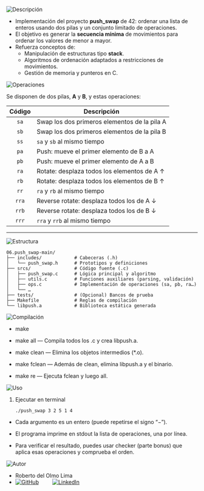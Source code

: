 ![Descripción](https://img.shields.io/badge/Descripción-blue?style=for-the-badge)

- Implementación del proyecto **push_swap** de 42: ordenar una lista de enteros usando dos pilas y un conjunto limitado de operaciones.
- El objetivo es generar la **secuencia mínima** de movimientos para ordenar los valores de menor a mayor.
- Refuerza conceptos de:
  - Manipulación de estructuras tipo **stack**.
  - Algoritmos de ordenación adaptados a restricciones de movimientos.
  - Gestión de memoria y punteros en C.

![Operaciones](https://img.shields.io/badge/Operaciones-green?style=for-the-badge)

Se disponen de dos pilas, **A** y **B**, y estas operaciones:

| Código | Descripción                                    |
|:------:|------------------------------------------------|
| `sa`   | Swap los dos primeros elementos de la pila A   |
| `sb`   | Swap los dos primeros elementos de la pila B   |
| `ss`   | `sa` y `sb` al mismo tiempo                    |
| `pa`   | Push: mueve el primer elemento de B a A        |
| `pb`   | Push: mueve el primer elemento de A a B        |
| `ra`   | Rotate: desplaza todos los elementos de A ↑    |
| `rb`   | Rotate: desplaza todos los elementos de B ↑    |
| `rr`   | `ra` y `rb` al mismo tiempo                    |
| `rra`  | Reverse rotate: desplaza todos los de A ↓      |
| `rrb`  | Reverse rotate: desplaza todos los de B ↓      |
| `rrr`  | `rra` y `rrb` al mismo tiempo                  |

---

![Estructura](https://img.shields.io/badge/Estructura-orange?style=for-the-badge)

```text
06.push_swap-main/
├── includes/            # Cabeceras (.h)
│   └── push_swap.h      # Prototipos y definiciones
├── srcs/                # Código fuente (.c)
│   ├── push_swap.c      # Lógica principal y algoritmo
│   ├── utils.c          # Funciones auxiliares (parsing, validación)
│   ├── ops.c            # Implementación de operaciones (sa, pb, ra…)
│   └── …
├── tests/               # (Opcional) Bancos de prueba
├── Makefile             # Reglas de compilación
└── libpush.a            # Biblioteca estática generada
```

![Compilación](https://img.shields.io/badge/Compilación-blue?style=for-the-badge)

- make

- make all — Compila todos los .c y crea libpush.a.

- make clean — Elimina los objetos intermedios (*.o).

- make fclean — Además de clean, elimina libpush.a y el binario.

- make re — Ejecuta fclean y luego all.

![Uso](https://img.shields.io/badge/Uso-yellow?style=for-the-badge)

 1. Ejecutar en terminal
    
        ./push_swap 3 2 5 1 4

- Cada argumento es un entero (puede repetirse el signo “−”).

- El programa imprime en stdout la lista de operaciones, una por línea.

- Para verificar el resultado, puedes usar checker (parte bonus) que aplica esas operaciones y comprueba el orden.
    
![Autor](https://img.shields.io/badge/Autor-red?style=for-the-badge)

- Roberto del Olmo Lima
- [![GitHub](https://img.shields.io/badge/GitHub-Profile-informational?style=for-the-badge&logo=github&logoColor=white&color=181717)](https://github.com/legrol)
 &nbsp;&nbsp;&nbsp;&nbsp;&nbsp;&nbsp;&nbsp;&nbsp;[![LinkedIn](https://img.shields.io/badge/LinkedIn-0077B5?style=for-the-badge&logo=linkedin&logoColor=white)](https://www.linkedin.com/in/roberto-del-olmo-731746245)
